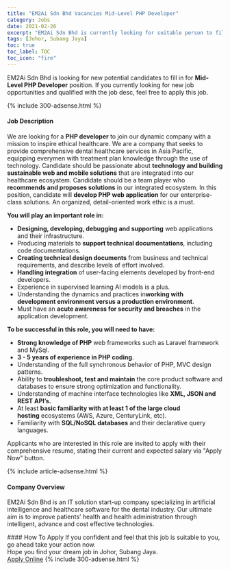 ```yaml
---
title: "EM2Ai Sdn Bhd Vacancies Mid-Level PHP Developer" 
category: Jobs 
date: 2021-02-26 
excerpt: "EM2Ai Sdn Bhd is currently looking for suitable person to fill in the Mid-Level PHP Developer which based in Johor, Subang Jaya" 
tags: [Johor, Subang Jaya] 
toc: true 
toc_label: TOC 
toc_icon: "fire" 
--- 
```


<p>EM2Ai Sdn Bhd is looking for new potential candidates to fill in for <b>Mid-Level PHP Developer</b> position. If you currently looking for new job opportunities and qualified with the job desc, feel free to apply this job.
</p>{% include 300-adsense.html %} 
<div><div><h4>Job Description</h4></div><div><div><span><div><p>We are looking for a <strong>PHP developer</strong> to join our dynamic company with a mission to inspire ethical healthcare. We are a company that seeks to provide comprehensive dental healthcare services in Asia Pacific, equipping everymen with treatment plan knowledge through the use of technology. Candidate should be passionate about <strong>technology and building sustainable web and mobile solutions</strong> that are integrated into our healthcare ecosystem. Candidate should be a team player who <strong>recommends and proposes solutions</strong> in our integrated ecosystem. In this position, candidate will <strong>develop PHP web application</strong> for our enterprise-class solutions. An organized, detail-oriented work ethic is a must.</p><p><strong>You will play an important role in:</strong></p><ul><li><strong>Designing, developing, debugging and supporting</strong>&#160;web applications and their infrastructure.</li><li>Producing materials to&#160;<strong>support technical documentations</strong>, including code documentations.</li><li><strong>Creating technical design documents</strong>&#160;from business and technical requirements, and describe levels of effort involved.</li><li><strong>Handling integration</strong>&#160;of user-facing elements developed by front-end developers.</li><li>Experience in supervised learning AI models is a plus.</li><li>Understanding the dynamics and practices in<strong>working with development environment versus a production environment</strong>.</li><li>Must have an&#160;<strong>acute awareness for security and breaches</strong>&#160;in the application development.<strong>&#160;</strong></li></ul><p><strong>To be successful in this role, you will need to have:</strong></p><ul><li><strong>Strong knowledge of PHP</strong>&#160;web frameworks such as Laravel framework and MySql.</li><li><strong>3 - 5&#160;years of experience in PHP coding</strong>.</li><li>Understanding of&#160;the full synchronous behavior of PHP, MVC design patterns.</li><li>Ability to&#160;<strong>troubleshoot, test and maintain</strong>&#160;the core product software and databases to ensure strong optimization and functionality.</li><li>Understanding of machine interface technologies like <strong>XML, JSON and REST API&#8217;s.</strong></li><li>At least&#160;<strong>basic familiarity with at least 1 of the large cloud hosting</strong>&#160;ecosystems (AWS, Azure, CenturyLink, etc).</li><li>Familiarity with&#160;<strong>SQL/NoSQL databases</strong>&#160;and their declarative query languages.&#160;</li></ul><p>Applicants who are interested in this role are invited to apply with their comprehensive resume, stating their current and expected salary via "Apply Now" button.</p></div></span></div></div></div> 
{% include article-adsense.html %} 
<div><div><h4>Company Overview</h4></div><div><div><span><div><p>EM2Ai Sdn Bhd is an IT solution start-up company specializing in artificial intelligence and healthcare software for the dental industry. Our ultimate aim is to improve patients&#8217; health and health administration through intelligent, advance and cost effective technologies.</p></div></span></div></div></div> 
#### How To Apply 
If you confident and feel that this job is suitable to you, go ahead take your action now. <br/> 
Hope you find your dream job in Johor, Subang Jaya. <br/> 
<a href="https://www.jobstreet.com.my/en/job/mid-level-php-developer-4491698?jobId=jobstreet-my-job-4491698&" class="btn btn--info" target="_blank" rel="nofollow noopenner">Apply Online</a> 
{% include 300-adsense.html %} 